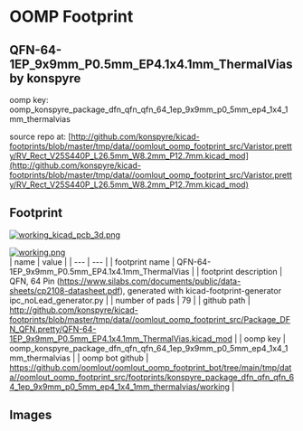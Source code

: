 # OOMP Footprint  
## QFN-64-1EP_9x9mm_P0.5mm_EP4.1x4.1mm_ThermalVias  by konspyre  
  
oomp key: oomp_konspyre_package_dfn_qfn_qfn_64_1ep_9x9mm_p0_5mm_ep4_1x4_1mm_thermalvias  
  
source repo at: [http://github.com/konspyre/kicad-footprints/blob/master/tmp/data//oomlout_oomp_footprint_src/Varistor.pretty/RV_Rect_V25S440P_L26.5mm_W8.2mm_P12.7mm.kicad_mod](http://github.com/konspyre/kicad-footprints/blob/master/tmp/data//oomlout_oomp_footprint_src/Varistor.pretty/RV_Rect_V25S440P_L26.5mm_W8.2mm_P12.7mm.kicad_mod)  
## Footprint  
  
[![working_kicad_pcb_3d.png](working_kicad_pcb_3d_600.png)](working_kicad_pcb_3d.png)  
  
[![working.png](working_600.png)](working.png)  
| name | value | 
| --- | --- | 
| footprint name | QFN-64-1EP_9x9mm_P0.5mm_EP4.1x4.1mm_ThermalVias | 
| footprint description | QFN, 64 Pin (https://www.silabs.com/documents/public/data-sheets/cp2108-datasheet.pdf), generated with kicad-footprint-generator ipc_noLead_generator.py | 
| number of pads | 79 | 
| github path | http://github.com/konspyre/kicad-footprints/blob/master/tmp/data//oomlout_oomp_footprint_src/Package_DFN_QFN.pretty/QFN-64-1EP_9x9mm_P0.5mm_EP4.1x4.1mm_ThermalVias.kicad_mod | 
| oomp key | oomp_konspyre_package_dfn_qfn_qfn_64_1ep_9x9mm_p0_5mm_ep4_1x4_1mm_thermalvias | 
| oomp bot github | https://github.com/oomlout/oomlout_oomp_footprint_bot/tree/main/tmp/data//oomlout_oomp_footprint_src/footprints/konspyre_package_dfn_qfn_qfn_64_1ep_9x9mm_p0_5mm_ep4_1x4_1mm_thermalvias/working | 
## Images  
